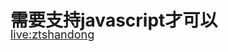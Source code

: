 # 需要支持javascript才可以


<script type="text/javascript" src="http://www.skypeassets.com/i/scom/js/skype-uri.js"></script>
<div id="SkypeButton" style="margin:-25px" >
  <script type="text/javascript">
    Skype.ui({
      "name": "call",
      "element": "SkypeButton",
      "participants": ["live:ztshandong"],
      "imageSize":24
    });
  </script>
</div>


<script type="text/javascript" src="http://www.skypeassets.com/i/scom/js/skype-uri.js"></script>

<div>
<a href="skype:live:ztshandong?call"><style="border: none;"alt="Skype Me™!" /><font size="4">live:ztshandong</font></a>
</div>
